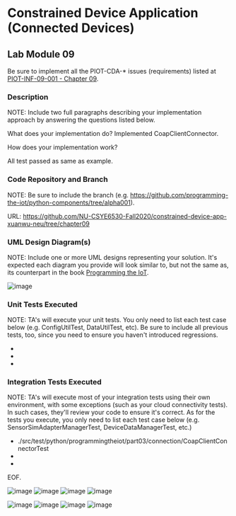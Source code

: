 # Constrained Device Application (Connected Devices)

## Lab Module 09

Be sure to implement all the PIOT-CDA-* issues (requirements) listed at [PIOT-INF-09-001 - Chapter 09](https://github.com/orgs/programming-the-iot/projects/1#column-10488503).

### Description

NOTE: Include two full paragraphs describing your implementation approach by answering the questions listed below.

What does your implementation do? 
Implemented CoapClientConnector.

How does your implementation work?

All test passed as same as example.

### Code Repository and Branch

NOTE: Be sure to include the branch (e.g. https://github.com/programming-the-iot/python-components/tree/alpha001).

URL: https://github.com/NU-CSYE6530-Fall2020/constrained-device-app-xuanwu-neu/tree/chapter09

### UML Design Diagram(s)

NOTE: Include one or more UML designs representing your solution. It's expected each
diagram you provide will look similar to, but not the same as, its counterpart in the
book [Programming the IoT](https://learning.oreilly.com/library/view/programming-the-internet/9781492081401/).

![image](./chapter09.svg)

### Unit Tests Executed

NOTE: TA's will execute your unit tests. You only need to list each test case below
(e.g. ConfigUtilTest, DataUtilTest, etc). Be sure to include all previous tests, too,
since you need to ensure you haven't introduced regressions.

- 
- 
- 

### Integration Tests Executed

NOTE: TA's will execute most of your integration tests using their own environment, with
some exceptions (such as your cloud connectivity tests). In such cases, they'll review
your code to ensure it's correct. As for the tests you execute, you only need to list each
test case below (e.g. SensorSimAdapterManagerTest, DeviceDataManagerTest, etc.)

- ./src/test/python/programmingtheiot/part03/connection/CoapClientConnectorTest
- 
- 

EOF.

![image](./deletec.png)
![image](./getc.png)
![image](./putc.png)
![image](./postc.png)


![image](./deleten.png)
![image](./getn.png)
![image](./putn.png)
![image](./postn.png)